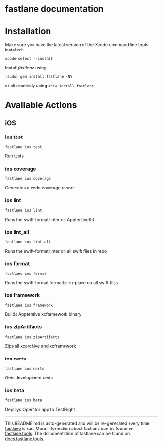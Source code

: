 fastlane documentation
================
# Installation

Make sure you have the latest version of the Xcode command line tools installed:

```
xcode-select --install
```

Install _fastlane_ using
```
[sudo] gem install fastlane -NV
```
or alternatively using `brew install fastlane`

# Available Actions
## iOS
### ios test
```
fastlane ios test
```
Run tests
### ios coverage
```
fastlane ios coverage
```
Generates a code coverage report
### ios lint
```
fastlane ios lint
```
Runs the swift-format linter on ApptentiveKit
### ios lint_all
```
fastlane ios lint_all
```
Runs the swift-format linter on all swift files in repo
### ios format
```
fastlane ios format
```
Runs the swift-format formatter in-place on all swift files
### ios framework
```
fastlane ios framework
```
Builds Apptentive xcframework binary
### ios zipArtifacts
```
fastlane ios zipArtifacts
```
Zips all xcarchive and xcframework
### ios certs
```
fastlane ios certs
```
Gets development certs
### ios beta
```
fastlane ios beta
```
Deploys Operator app to TestFlight

----

This README.md is auto-generated and will be re-generated every time [fastlane](https://fastlane.tools) is run.
More information about fastlane can be found on [fastlane.tools](https://fastlane.tools).
The documentation of fastlane can be found on [docs.fastlane.tools](https://docs.fastlane.tools).
